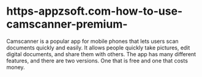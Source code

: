 # https-appzsoft.com-how-to-use-camscanner-premium-
Camscanner is a popular app for mobile phones that lets users scan documents quickly and easily. It allows people quickly take pictures, edit digital documents, and share them with others. The app has many different features, and there are two versions. One that is free and one that costs money. 

